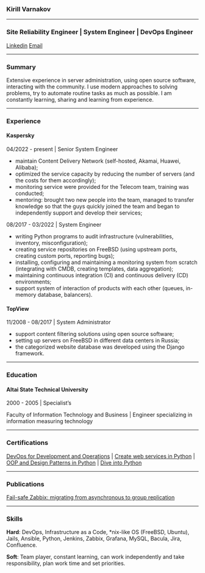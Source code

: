 ### Kirill Varnakov

---

### Site Reliability Engineer | System Engineer | DevOps Engineer

[Linkedin](https://www.linkedin.com/in/kvarnakov/) [Email](mailto:kirill@varnakov.com)

---

### Summary

Extensive experience in server administration, using open source software, interacting with the community.
I use modern approaches to solving problems, try to automate routine tasks as much as possible.
I am constantly learning, sharing and learning from experience.

---

### Experience

#### Kaspersky

04/2022 - present | Senior System Engineer

- maintain Content Delivery Network (self-hosted, Akamai, Huawei, Alibaba);
- optimized the service capacity by reducing the number of servers (and the costs for them accordingly);
- monitoring service were provided for the Telecom team, training was conducted;
- mentoring: brought two new people into the team, managed to transfer knowledge so that the guys quickly joined the
  team and began to independently support and develop their services;

08/2017 - 03/2022 | System Engineer

- writing Python programs to audit infrastructure (vulnerabilities, inventory, misconfiguration);
- creating service repositories on FreeBSD (using upstream ports, creating custom ports, reporting bugs);
- installing, configuring and maintaining a monitoring system from scratch (integrating with CMDB, creating templates, data aggregation);
- maintaining continuous integration (CI) and continuous delivery (CD) environments;
- support system of interaction of products with each other (queues, in-memory database, balancers).

#### TopView

11/2008 - 08/2017 | System Administrator

- support content filtering solutions using open source software;
- setting up servers on FreeBSD in different data centers in Russia;
- the categorized website database was developed using the Django framework.

---

### Education

#### Altai State Technical University

2000 - 2005 | Specialist’s

Faculty of Information Technology and Business | Engineer specializing in information measuring technology

---

### Certifications

[DevOps for Development and Operations](certificates/Certificate_ENG_Varnakov_2024-6976-008.pdf) | [Create web services in Python](https://www.coursera.org/account/accomplishments/certificate/4FB8ZBHQSPS5) | [OOP and Design Patterns in Python](https://www.coursera.org/account/accomplishments/certificate/QWGTFQAK6A8Y) | [Dive into Python](https://www.coursera.org/account/accomplishments/certificate/PNCDRYJBHX84)

---

### Publications

[Fail-safe Zabbix: migrating from asynchronous to group replication](https://habr.com/ru/post/557662/)

---

### Skills

**Hard**: DevOps, Infrastructure as a Code, *nix-like OS (FreeBSD, Ubuntu), Jails, Ansible, Python, Jenkins, Zabbix, Grafana, MySQL, Bacula, Jira, Confluence.

**Soft**: Team player, constant learning, can work independently and take responsibility, plan work time and set priorities.
